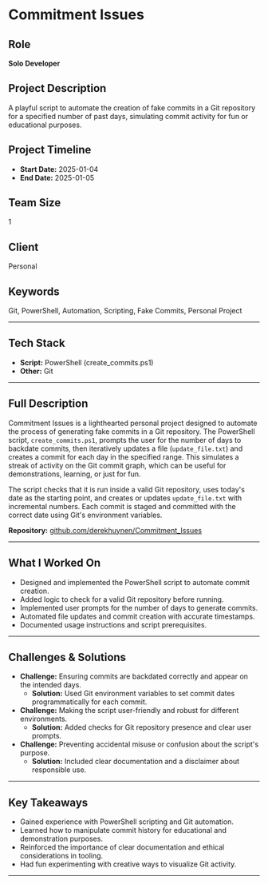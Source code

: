 # Commitment Issues

## Role

**Solo Developer**

## Project Description

A playful script to automate the creation of fake commits in a Git repository for a specified number of past days, simulating commit activity for fun or educational purposes.

## Project Timeline

- **Start Date:** 2025-01-04
- **End Date:** 2025-01-05

## Team Size

1

## Client

Personal

## Keywords

Git, PowerShell, Automation, Scripting, Fake Commits, Personal Project

---

## Tech Stack

- **Script:** PowerShell (create_commits.ps1)
- **Other:** Git

---

## Full Description

Commitment Issues is a lighthearted personal project designed to automate the process of generating fake commits in a Git repository. The PowerShell script, `create_commits.ps1`, prompts the user for the number of days to backdate commits, then iteratively updates a file (`update_file.txt`) and creates a commit for each day in the specified range. This simulates a streak of activity on the Git commit graph, which can be useful for demonstrations, learning, or just for fun.

The script checks that it is run inside a valid Git repository, uses today's date as the starting point, and creates or updates `update_file.txt` with incremental numbers. Each commit is staged and committed with the correct date using Git's environment variables.

**Repository:** [github.com/derekhuynen/Commitment_Issues](https://github.com/derekhuynen/Commitment_Issues)

---

## What I Worked On

- Designed and implemented the PowerShell script to automate commit creation.
- Added logic to check for a valid Git repository before running.
- Implemented user prompts for the number of days to generate commits.
- Automated file updates and commit creation with accurate timestamps.
- Documented usage instructions and script prerequisites.

---

## Challenges & Solutions

- **Challenge:** Ensuring commits are backdated correctly and appear on the intended days.
  - **Solution:** Used Git environment variables to set commit dates programmatically for each commit.
- **Challenge:** Making the script user-friendly and robust for different environments.
  - **Solution:** Added checks for Git repository presence and clear user prompts.
- **Challenge:** Preventing accidental misuse or confusion about the script's purpose.
  - **Solution:** Included clear documentation and a disclaimer about responsible use.

---

## Key Takeaways

- Gained experience with PowerShell scripting and Git automation.
- Learned how to manipulate commit history for educational and demonstration purposes.
- Reinforced the importance of clear documentation and ethical considerations in tooling.
- Had fun experimenting with creative ways to visualize Git activity.

---
